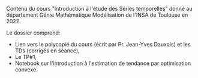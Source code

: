Contenu du cours "Introduction à l'étude des Séries temporelles" donné au département Génie Mathématique Modélisation de l'INSA de Toulouse en 2022.

Le dossier comprend:
- Lien vers le polycopié du cours (écrit par Pr. Jean-Yves Dauxois) et les TDs (corrigés en séance),
- Le TP#1,
- Notebook sur l'introduction à l'estimation de tendance par optimisation convexe.
